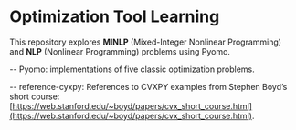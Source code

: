 # Optimization Tool Learning

This repository explores **MINLP** (Mixed-Integer Nonlinear Programming) and **NLP** (Nonlinear Programming) problems using Pyomo. 

-- Pyomo: implementations of five classic optimization problems. 

-- reference-cyxpy: References to CVXPY examples from Stephen Boyd’s short course: [https://web.stanford.edu/~boyd/papers/cvx_short_course.html](https://web.stanford.edu/~boyd/papers/cvx_short_course.html). 
